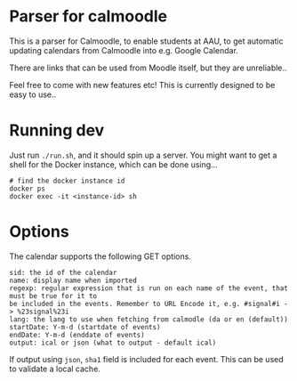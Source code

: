 # Parser for calmoodle
This is a parser for Calmoodle, to enable students at AAU, to get automatic updating calendars from Calmoodle into e.g. Google Calendar.

There are links that can be used from Moodle itself, but they are unreliable..

Feel free to come with new features etc!
This is currently designed to be easy to use..

# Running dev
Just run `./run.sh`, and it should spin up a server.
You might want to get a shell for the Docker instance, which can be done using...

```
# find the docker instance id
docker ps 
docker exec -it <instance-id> sh
```

# Options
The calendar supports the following GET options.

```
sid: the id of the calendar
name: display name when imported
regexp: regular expression that is run on each name of the event, that must be true for it to 
be included in the events. Remember to URL Encode it, e.g. #signal#i -> %23signal%23i
lang: the lang to use when fetching from calmodle (da or en (default))
startDate: Y-m-d (startdate of events)
endDate: Y-m-d (enddate of events)
output: ical or json (what to output - default ical)
```

If output using `json`, `sha1` field is included for each event.
This can be used to validate a local cache.
